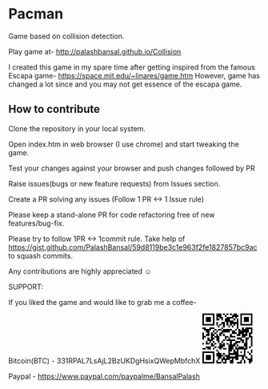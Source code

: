 # Pacman
Game based on collision detection.

Play game at- http://palashbansal.github.io/Collision

I created this game in my spare time after getting inspired from the famous Escapa game- https://space.mit.edu/~linares/game.htm
However, game has changed a lot since and you may not get essence of the escapa game.

## How to contribute

Clone the repository in your local system.

Open index.htm in web browser (I use chrome) and start tweaking the game.

Test your changes against your browser and push changes followed by PR


Raise issues(bugs or new feature requests) from Issues section.

Create a PR solving any issues (Follow 1 PR <-> 1 Issue rule)

Please keep a stand-alone PR for code refactoring free of new features/bug-fix.

Please try to follow 1PR <-> 1commit rule. Take help of https://gist.github.com/PalashBansal/59d8119be3c1e963f2fe1827857bc9ac to squash commits.

Any contributions are highly appreciated ☺


SUPPORT:

If you liked the game and would like to grab me a coffee-

Bitcoin(BTC) - 331RPAL7LsAjL2BzUKDgHsixQWepMbfchX
<svg shape-rendering="crispEdges" height="100" width="100" viewBox="0 0 29 29"><path fill="#FFFFFF"></path><path fill="#000000" d="M0 0h7v1H0zM8 0h3v1H8zM12 0h1v1H12zM14 0h1v1H14zM16 0h1v1H16zM18 0h2v1H18zM22,0 h7v1H22zM0 1h1v1H0zM6 1h1v1H6zM8 1h3v1H8zM13 1h1v1H13zM17 1h4v1H17zM22 1h1v1H22zM28,1 h1v1H28zM0 2h1v1H0zM2 2h3v1H2zM6 2h1v1H6zM8 2h1v1H8zM10 2h2v1H10zM14 2h4v1H14zM19 2h1v1H19zM22 2h1v1H22zM24 2h3v1H24zM28,2 h1v1H28zM0 3h1v1H0zM2 3h3v1H2zM6 3h1v1H6zM8 3h2v1H8zM11 3h1v1H11zM13 3h3v1H13zM18 3h1v1H18zM20 3h1v1H20zM22 3h1v1H22zM24 3h3v1H24zM28,3 h1v1H28zM0 4h1v1H0zM2 4h3v1H2zM6 4h1v1H6zM13 4h5v1H13zM20 4h1v1H20zM22 4h1v1H22zM24 4h3v1H24zM28,4 h1v1H28zM0 5h1v1H0zM6 5h1v1H6zM8 5h1v1H8zM11 5h2v1H11zM14 5h1v1H14zM16 5h5v1H16zM22 5h1v1H22zM28,5 h1v1H28zM0 6h7v1H0zM8 6h1v1H8zM10 6h1v1H10zM12 6h1v1H12zM14 6h1v1H14zM16 6h1v1H16zM18 6h1v1H18zM20 6h1v1H20zM22,6 h7v1H22zM9 7h1v1H9zM12 7h1v1H12zM15 7h1v1H15zM17 7h1v1H17zM20 7h1v1H20zM0 8h2v1H0zM4 8h3v1H4zM11 8h1v1H11zM20 8h1v1H20zM23 8h1v1H23zM25,8 h4v1H25zM1 9h4v1H1zM7 9h1v1H7zM9 9h2v1H9zM12 9h5v1H12zM19 9h1v1H19zM21 9h1v1H21zM23 9h4v1H23zM28,9 h1v1H28zM2 10h2v1H2zM6 10h1v1H6zM8 10h1v1H8zM11 10h5v1H11zM17 10h2v1H17zM21 10h6v1H21zM28,10 h1v1H28zM0 11h1v1H0zM3 11h1v1H3zM5 11h1v1H5zM7 11h1v1H7zM10 11h2v1H10zM17 11h3v1H17zM21 11h3v1H21zM25 11h1v1H25zM27,11 h2v1H27zM0 12h1v1H0zM2 12h2v1H2zM5 12h2v1H5zM8 12h1v1H8zM10 12h1v1H10zM12 12h1v1H12zM16 12h1v1H16zM20 12h2v1H20zM23 12h3v1H23zM27 12h1v1H27zM0 13h2v1H0zM5 13h1v1H5zM7 13h3v1H7zM13 13h2v1H13zM16 13h3v1H16zM23 13h2v1H23zM27,13 h2v1H27zM0 14h1v1H0zM3 14h1v1H3zM5 14h2v1H5zM8 14h2v1H8zM13 14h1v1H13zM15 14h1v1H15zM20 14h3v1H20zM25 14h2v1H25zM28,14 h1v1H28zM3 15h3v1H3zM8 15h2v1H8zM12 15h1v1H12zM14 15h5v1H14zM22 15h2v1H22zM25 15h1v1H25zM28,15 h1v1H28zM2 16h1v1H2zM4 16h1v1H4zM6 16h1v1H6zM9 16h1v1H9zM11 16h1v1H11zM16 16h1v1H16zM19 16h3v1H19zM23 16h1v1H23zM25 16h1v1H25zM28,16 h1v1H28zM0 17h1v1H0zM2 17h2v1H2zM5 17h1v1H5zM7 17h1v1H7zM10 17h1v1H10zM12 17h1v1H12zM14 17h1v1H14zM16 17h1v1H16zM18 17h2v1H18zM24 17h2v1H24zM28,17 h1v1H28zM5 18h2v1H5zM10 18h3v1H10zM15 18h4v1H15zM20 18h1v1H20zM24 18h2v1H24zM28,18 h1v1H28zM2 19h3v1H2zM7 19h1v1H7zM9 19h3v1H9zM15 19h3v1H15zM19 19h1v1H19zM21 19h3v1H21zM25 19h1v1H25zM27 19h1v1H27zM0 20h2v1H0zM3 20h2v1H3zM6 20h1v1H6zM10 20h1v1H10zM12 20h2v1H12zM15 20h3v1H15zM19 20h7v1H19zM8 21h1v1H8zM15 21h2v1H15zM18 21h1v1H18zM20 21h1v1H20zM24 21h1v1H24zM28,21 h1v1H28zM0 22h7v1H0zM9 22h1v1H9zM15 22h1v1H15zM18 22h3v1H18zM22 22h1v1H22zM24 22h1v1H24zM26 22h1v1H26zM28,22 h1v1H28zM0 23h1v1H0zM6 23h1v1H6zM8 23h3v1H8zM12 23h1v1H12zM15 23h6v1H15zM24 23h1v1H24zM27 23h1v1H27zM0 24h1v1H0zM2 24h3v1H2zM6 24h1v1H6zM8 24h4v1H8zM13 24h3v1H13zM19 24h6v1H19zM28,24 h1v1H28zM0 25h1v1H0zM2 25h3v1H2zM6 25h1v1H6zM9 25h2v1H9zM12 25h1v1H12zM14 25h7v1H14zM23 25h1v1H23zM25 25h1v1H25zM28,25 h1v1H28zM0 26h1v1H0zM2 26h3v1H2zM6 26h1v1H6zM9 26h1v1H9zM11 26h5v1H11zM17 26h1v1H17zM19 26h2v1H19zM23 26h1v1H23zM26,26 h3v1H26zM0 27h1v1H0zM6 27h1v1H6zM8 27h1v1H8zM11 27h1v1H11zM13 27h1v1H13zM16 27h2v1H16zM22 27h1v1H22zM24 27h1v1H24zM27,27 h2v1H27zM0 28h7v1H0zM8 28h3v1H8zM12 28h2v1H12zM16 28h2v1H16zM20 28h3v1H20zM24 28h1v1H24zM27 28h1v1H27z"></path></svg>

Paypal - https://www.paypal.com/paypalme/BansalPalash
